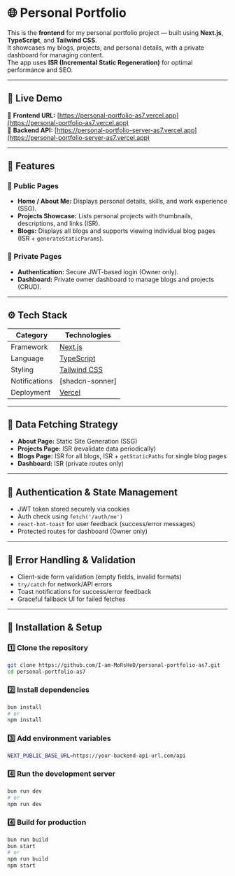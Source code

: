 # 🌐 Personal Portfolio 

This is the **frontend** for my personal portfolio project — built using **Next.js**, **TypeScript**, and **Tailwind CSS**.  
It showcases my blogs, projects, and personal details, with a private dashboard for managing content.  
The app uses **ISR (Incremental Static Regeneration)** for optimal performance and SEO.

---

## 🚀 Live Demo

🔗 **Frontend URL:** [https://personal-portfolio-as7.vercel.app](https://personal-portfolio-as7.vercel.app)  
🔗 **Backend API:** [https://personal-portfolio-server-as7.vercel.app](https://personal-portfolio-server-as7.vercel.app)

---

## 🧩 Features

### 👥 Public Pages
- **Home / About Me:** Displays personal details, skills, and work experience (SSG).
- **Projects Showcase:** Lists personal projects with thumbnails, descriptions, and links (ISR).
- **Blogs:** Displays all blogs and supports viewing individual blog pages (ISR + `generateStaticParams`).

### 🔐 Private Pages
- **Authentication:** Secure JWT-based login (Owner only).
- **Dashboard:** Private owner dashboard to manage blogs and projects (CRUD).

---

## ⚙️ Tech Stack

| Category | Technologies |
|-----------|---------------|
| Framework | [Next.js](https://nextjs.org/) |
| Language | [TypeScript](https://www.typescriptlang.org/) |
| Styling | [Tailwind CSS](https://tailwindcss.com/) |
| Notifications | [shadcn-sonner] |
| Deployment | [Vercel](https://vercel.com/) |

---

## 📡 Data Fetching Strategy

- **About Page:** Static Site Generation (SSG)
- **Projects Page:** ISR (revalidate data periodically)
- **Blogs Page:** ISR for all blogs, ISR + `getStaticPaths` for single blog pages
- **Dashboard:** ISR (private routes only)

---

## 🧠 Authentication & State Management

- JWT token stored securely via cookies
- Auth check using `fetch('/auth/me')`
- `react-hot-toast` for user feedback (success/error messages)
- Protected routes for dashboard (Owner only)

---

## 🧯 Error Handling & Validation

- Client-side form validation (empty fields, invalid formats)
- `try/catch` for network/API errors
- Toast notifications for success/error feedback
- Graceful fallback UI for failed fetches

---

## 🧰 Installation & Setup

### 1️⃣ Clone the repository
```bash
git clone https://github.com/I-am-MoRsHeD/personal-portfolio-as7.git
cd personal-portfolio-as7
```

### 2️⃣ Install dependencies
```bash
bun install
# or
npm install
```

### 3️⃣ Add environment variables
```bash
NEXT_PUBLIC_BASE_URL=https://your-backend-api-url.com/api
```
### 4️⃣ Run the development server
```bash
bun run dev
# or
npm run dev
```
### 4️⃣ Build for production
```bash
bun run build
bun start
# or
npm run build
npm start
```

